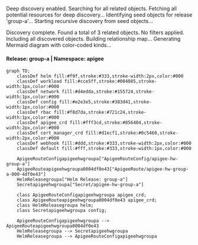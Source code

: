 Deep discovery enabled. Searching for all related objects.
Fetching all potential resources for deep discovery...
Identifying seed objects for release 'group-a'...
Starting recursive discovery from seed objects...

Discovery complete. Found a total of 3 related objects.
No filters applied. Including all discovered objects.
Building relationship map...
Generating Mermaid diagram with color-coded kinds...

#### Release: group-a | Namespace: apigee
```mermaid
graph TD;
    classDef helm fill:#f9f,stroke:#333,stroke-width:2px,color:#000
    classDef workload fill:#cce5ff,stroke:#004085,stroke-width:1px,color:#000
    classDef network fill:#d4edda,stroke:#155724,stroke-width:1px,color:#000
    classDef config fill:#e2e3e5,stroke:#383d41,stroke-width:1px,color:#000
    classDef rbac fill:#f8d7da,stroke:#721c24,stroke-width:1px,color:#000
    classDef apigee_crd fill:#fff3cd,stroke:#856404,stroke-width:2px,color:#000
    classDef cert_manager_crd fill:#d1ecf1,stroke:#0c5460,stroke-width:2px,color:#000
    classDef webhook fill:#ddd,stroke:#333,stroke-width:2px,color:#000
    classDef default fill:#fff,stroke:#333,stroke-width:1px,color:#000

    ApigeeRouteConfigapigeehwgroupa["ApigeeRouteConfig/apigee-hw-group-a"]
    ApigeeRouteapigeehwgroupa0004df0e43["ApigeeRoute/apigee-hw-group-a-000-4df0e43"]
    HelmReleasegroupa["Helm Release: group-a"]
    Secretapigeehwgroupa["Secret/apigee-hw-group-a"]

    class ApigeeRouteConfigapigeehwgroupa apigee_crd;
    class ApigeeRouteapigeehwgroupa0004df0e43 apigee_crd;
    class HelmReleasegroupa helm;
    class Secretapigeehwgroupa config;

    ApigeeRouteConfigapigeehwgroupa --> ApigeeRouteapigeehwgroupa0004df0e43
    HelmReleasegroupa --> Secretapigeehwgroupa
    HelmReleasegroupa --> ApigeeRouteConfigapigeehwgroupa
```
